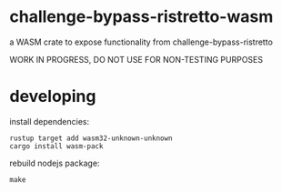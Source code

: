 # challenge-bypass-ristretto-wasm

a WASM crate to expose functionality from challenge-bypass-ristretto

WORK IN PROGRESS, DO NOT USE FOR NON-TESTING PURPOSES

# developing

install dependencies:
```
rustup target add wasm32-unknown-unknown
cargo install wasm-pack
```

rebuild nodejs package:
```
make
```
